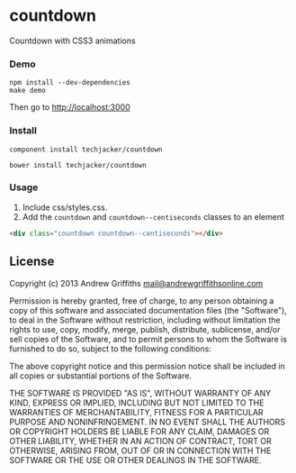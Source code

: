 # countdown

Countdown with CSS3 animations

### Demo

```Shell
npm install --dev-dependencies
make demo
```

Then go to [http://localhost:3000](http://localhost:3000)

### Install

```Shell
component install techjacker/countdown
```

```Shell
bower install techjacker/countdown
```

### Usage

1. Include css/styles.css.
2. Add the ```countdown``` and ```countdown--centiseconds``` classes to an element

```HTML
<div class="countdown countdown--centiseconds"></div>
```

## License
Copyright (c) 2013 Andrew Griffiths <mail@andrewgriffithsonline.com>

Permission is hereby granted, free of charge, to any person obtaining
a copy of this software and associated documentation files (the
"Software"), to deal in the Software without restriction, including
without limitation the rights to use, copy, modify, merge, publish,
distribute, sublicense, and/or sell copies of the Software, and to
permit persons to whom the Software is furnished to do so, subject to
the following conditions:

The above copyright notice and this permission notice shall be
included in all copies or substantial portions of the Software.

THE SOFTWARE IS PROVIDED "AS IS", WITHOUT WARRANTY OF ANY KIND,
EXPRESS OR IMPLIED, INCLUDING BUT NOT LIMITED TO THE WARRANTIES OF
MERCHANTABILITY, FITNESS FOR A PARTICULAR PURPOSE AND
NONINFRINGEMENT. IN NO EVENT SHALL THE AUTHORS OR COPYRIGHT HOLDERS BE
LIABLE FOR ANY CLAIM, DAMAGES OR OTHER LIABILITY, WHETHER IN AN ACTION
OF CONTRACT, TORT OR OTHERWISE, ARISING FROM, OUT OF OR IN CONNECTION
WITH THE SOFTWARE OR THE USE OR OTHER DEALINGS IN THE SOFTWARE.